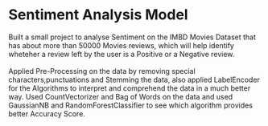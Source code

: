# Sentiment Analysis Model
Built a small project to analyse Sentiment on the IMBD Movies Dataset that has about more than 50000 Movies reviews, which will help identify wheteher a review left by the user is a Positive or a Negative review.
<br>
<br>
Applied Pre-Processing on the data by removing special characters,punctuations and Stemming the data, also applied LabelEncoder for the Algorithms to interpret and comprehend the data in a much better way. Used CountVectorizer and Bag of Words on the data and used GaussianNB and RandomForestClassifier to see which algorithm provides better Accuracy Score.
